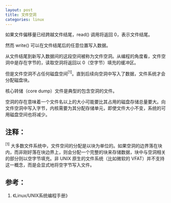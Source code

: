 ```yaml
---
layout: post
title: 文件空洞
categories: linux
---
```


如果文件偏移量已经跨越文件结尾，read() 调用将返回 0，表示文件结尾。

然而 write() 可以在文件结尾后的任意位置写入数据。

从文件结尾到新写入数据间的这段空间被称为文件空洞。从编程的角度看，文件空洞中是存在字节的，读取空洞将返回以 0（空字节）填充的缓冲区。

但是文件空洞不占任何磁盘空间<sup>[1]</sup>。直到后续向空洞中写入了数据，文件系统才会分配磁盘块。

核心转储（core dump）文件是典型的包含空洞的文件。

空洞的存在意味着一个文件名以上的大小可能要比其占用的磁盘存储总量要大。向文件空洞中写入字节，内核需要为其分配存储单元，即使文件大小不变，系统的可用磁盘空间也将减少。

## 注释：

<sup>[1]</sup> 大多数文件系统中，文件空间的分配是以块为单位的。如果空洞的边界落在块内，而非刚好落在块边界上，则会分配一个完整的块来存储数据，块中与空洞相关的部分则以空字节填充。非 UNIX 原生的文件系统（比如微软的 VFAT）并不支持这一概念，而是会显式地将空字节写入文件。

## 参考：

1. 《Linux/UNIX系统编程手册》
